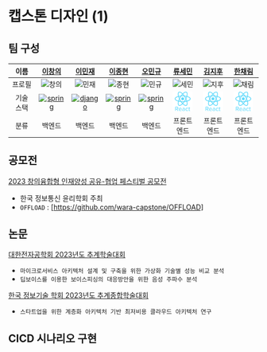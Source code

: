 # 캡스톤 디자인 (1)

## 팀 구성

|이름 | [이창의](https://github.com/changuii)| [이민재](https://github.com/mimijae) | [이종현](https://github.com/2-jjong) | [오민규](https://github.com/kormk) | [류세민](https://github.com/ryusemin) | [김지후](https://github.com/jihukimme) | [한채림](https://github.com/cozyrim) |
| :-: | :-: | :-: | :-: | :-: | :-: | :-: | :-: |
|프로필 | ![창의](https://github.com/wara-capstone/.github/assets/122252160/edb21fcc-2e53-4473-a00e-acdc132ff41a) | ![민재](https://github.com/wara-capstone/.github/assets/122252160/daaae0dd-acd4-41ca-9e66-dd676f699d82) | ![종현](https://github.com/wara-capstone/.github/assets/122252160/1f74bd06-e052-4668-ad57-0088dbe5172e) | ![민규](https://github.com/wara-capstone/.github/assets/122252160/0559e2f4-9356-4df9-b373-a06030bc0abb) | ![세민](https://github.com/wara-capstone/.github/assets/122252160/e6450bb0-f0be-4a70-942a-3aa3a05732c5) | ![지후](https://github.com/wara-capstone/.github/assets/122252160/7f00dbce-2f34-4194-a254-b6a5f25f4eba) | ![채림](https://github.com/wara-capstone/.github/assets/122252160/488f5826-eb9d-492a-9bc6-8df43a26b5fb) |
|기술 스택 |  <a href="https://spring.io/" target="_blank" rel="noreferrer"> <img src="https://www.vectorlogo.zone/logos/springio/springio-icon.svg" alt="spring" width="40" height="40"/> </a> | <a href="https://www.djangoproject.com/" target="_blank" rel="noreferrer"> <img src="https://cdn.worldvectorlogo.com/logos/django.svg" alt="django" width="40" height="40"/> </a> |  <a href="https://spring.io/" target="_blank" rel="noreferrer"> <img src="https://www.vectorlogo.zone/logos/springio/springio-icon.svg" alt="spring" width="40" height="40"/> </a> |  <a href="https://spring.io/" target="_blank" rel="noreferrer"> <img src="https://www.vectorlogo.zone/logos/springio/springio-icon.svg" alt="spring" width="40" height="40"/> </a> | <a href="https://reactjs.org/" target="_blank" rel="noreferrer"> <img src="https://raw.githubusercontent.com/devicons/devicon/master/icons/react/react-original-wordmark.svg" alt="react" width="40" height="40"/> </a>| <a href="https://reactjs.org/" target="_blank" rel="noreferrer"> <img src="https://raw.githubusercontent.com/devicons/devicon/master/icons/react/react-original-wordmark.svg" alt="react" width="40" height="40"/> </a>| <a href="https://reactjs.org/" target="_blank" rel="noreferrer"> <img src="https://raw.githubusercontent.com/devicons/devicon/master/icons/react/react-original-wordmark.svg" alt="react" width="40" height="40"/> </a>|
|분류 | 백엔드| 백엔드| 백엔드| 백엔드| 프론트엔드| 프론트엔드| 프론트엔드|

## 공모전

[2023 창의융합형 인재양성 공유-협업 페스티벌 공모전](http://www.infoethics.or.kr/main?tpf=board/list&board_code=1&category=)
- 한국 정보통신 윤리학회 주최
- `OFFLOAD` : [https://github.com/wara-capstone/OFFLOAD]


## 논문

[대한전자공학회 2023년도 추계학술대회](https://conf.theieie.org/2023f/)
- `마이크로서비스 아키텍처 설계 및 구축을 위한 가상화 기술별 성능 비교 분석`
- `딥보이스를 이용한 보이스피싱의 대응방안을 위한 음성 주파수 분석`

[한국 정보기술 학회 2023년도 추계종합학술대회](https://ki-it.or.kr/%EA%B3%B5%EC%A7%80%EC%82%AC%ED%95%AD/11910058)
- `스타트업을 위한 계층화 아키텍처 기반 최저비용 클라우드 아키텍처 연구`

## CICD 시나리오 구현




